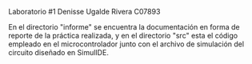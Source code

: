 Laboratorio #1 Denisse Ugalde Rivera C07893

En el directorio "informe" se encuentra la documentación en forma de reporte de la práctica realizada, y en el directorio "src" esta el código empleado en el microcontrolador junto con el archivo de simulación del circuito diseñado en SimulIDE. 
